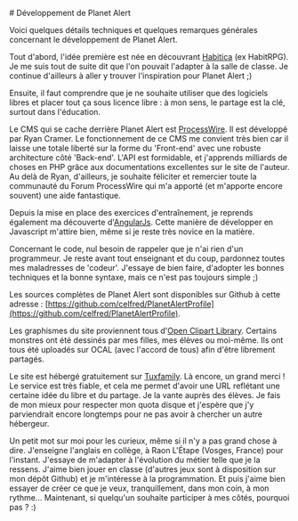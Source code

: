# Développement de Planet Alert

Voici quelques détails techniques et quelques remarques générales concernant le développement de Planet Alert.

Tout d'abord, l'idée première est née en découvrant [Habitica](https://habitica.com/) (ex HabitRPG). Je me suis tout de suite dit que l'on pouvait l'adapter à la salle de classe. Je continue d'ailleurs à aller y trouver l'inspiration pour Planet Alert ;) 

Ensuite, il faut comprendre que je ne souhaite utiliser que des logiciels libres et placer tout ça sous licence libre : à mon sens, le partage est la clé, surtout dans l'éducation.

Le CMS qui se cache derrière Planet Alert est [ProcessWire](http://processwire.com). Il est développé par Ryan Cramer. Le fonctionnement de ce CMS me convient très bien car il laisse une totale liberté sur la forme du 'Front-end' avec une robuste architecture côté 'Back-end'. L'API est formidable, et j'apprends milliards de choses en PHP grâce aux documentations excellentes sur le site de l'auteur. Au delà de Ryan, d'ailleurs, je souhaite féliciter et remercier toute la communauté du Forum ProcessWire qui m'a apporté (et m'apporte encore souvent) une aide fantastique.

Depuis la mise en place des exercices d'entraînement, je reprends également ma découverte d'[AngularJs](https://angularjs.org). Cette manière de développer en Javascript m'attire bien, même si je reste très novice en la matière.

Concernant le code, nul besoin de rappeler que je n'ai rien d'un programmeur. Je reste avant tout enseignant et du coup, pardonnez toutes mes maladresses de 'codeur'. J'essaye de bien faire, d'adopter les bonnes techniques et la bonne syntaxe, mais ce n'est pas toujours simple ;)

Les sources complètes de Planet Alert sont disponibles sur Github à cette adresse : [https://github.com/celfred/PlanetAlertProfile](https://github.com/celfred/PlanetAlertProfile).

Les graphismes du site proviennent tous d'[Open Clipart Library](https://openclipart.org/). Certains monstres ont été dessinés par mes filles, mes élèves ou moi-même. Ils ont tous été uploadés sur OCAL (avec l'accord de tous) afin d'être librement partagés.

Le site est hébergé gratuitement sur [Tuxfamily](http://tuxfamily.org/). Là encore, un grand merci ! Le service est très fiable, et cela me permet d'avoir une URL reflétant une certaine idée du libre et du partage. Je la vante auprès des élèves. Je fais de mon mieux pour respecter mon quota disque et j'espère que j'y parviendrait encore longtemps pour ne pas avoir à chercher un autre hébergeur.

Un petit mot sur moi pour les curieux, même si il n'y a pas grand chose à dire. J'enseigne l'anglais en collège, à Raon L'Étape (Vosges, France) pour l'instant. J'essaye de m'adapter à l'évolution du métier telle que je la ressens. J'aime bien jouer en classe (d'autres jeux sont à disposition sur mon dépôt Github) et je m'intéresse à la programmation. Et puis j'aime bien essayer de créer ce que je veux, tranquillement, dans mon coin, à mon rythme... Maintenant, si quelqu'un souhaite participer à mes côtés, pourquoi pas ? :)
